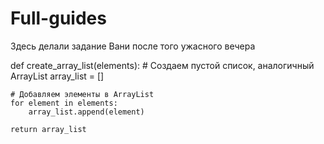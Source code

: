 # Full-guides
Здесь делали задание Вани после того ужасного вечера

def create_array_list(elements):
    # Создаем пустой список, аналогичный ArrayList
    array_list = []

    # Добавляем элементы в ArrayList
    for element in elements:
        array_list.append(element)

    return array_list
